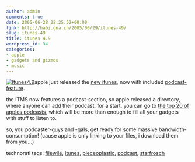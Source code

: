 ```yaml
---
author: admin
comments: true
date: 2005-06-28 22:25:52+00:00
link: http://habi.gna.ch/2005/06/29/itunes-49/
slug: itunes-49
title: itunes 4.9
wordpress_id: 34
categories:
- apple
- gadgets and gizmos
- music
---
```



[![Itunes4.9](http://habi.gna.ch/blog/images/itunes4.9-tm.jpg)](http://habi.gna.ch/blog/images/itunes4.9.jpg)apple just released the [new itunes](http://www.apple.com/itunes/), now with included [podcast-feature](http://www.apple.com/podcasting/).
  
the ITMS now features a podcast-section, so apple released a directory, where anyone can add their podcast. for a start, you can go to [the top 20 of apples podcasts](http://phobos.apple.com/WebObjects/MZStore.woa/wa/viewTopPodcasts), which will be more than enough to fill all your gadgets with stuff to listen to.



so, you podcaster-guys and -gals, get ready for some massive bandwidth-consumption! (cause apple is only linking to your files, i download them from you...)





technorati tags: [filewile](http://technorati.com/tag/filewile), [itunes](http://technorati.com/tag/itunes), [pieceoplastic](http://technorati.com/tag/pieceoplastic), [podcast](http://technorati.com/tag/podcast), [starfrosch](http://technorati.com/tag/starfrosch)
